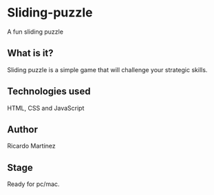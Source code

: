 # Sliding-puzzle
A fun sliding puzzle

## What is it?
Sliding puzzle is a simple game that will challenge your strategic skills.

## Technologies used
HTML, CSS and JavaScript

## Author
Ricardo Martinez

## Stage
Ready for pc/mac. 
